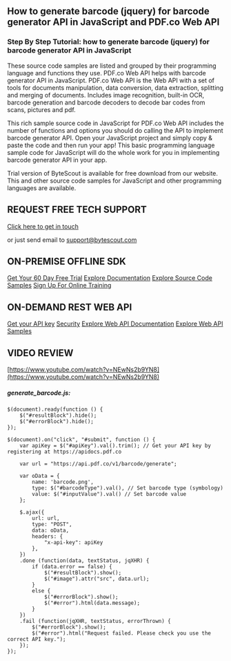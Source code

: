 ## How to generate barcode (jquery) for barcode generator API in JavaScript and PDF.co Web API

### Step By Step Tutorial: how to generate barcode (jquery) for barcode generator API in JavaScript

These source code samples are listed and grouped by their programming language and functions they use. PDF.co Web API helps with barcode generator API in JavaScript. PDF.co Web API is the Web API with a set of tools for documents manipulation, data conversion, data extraction, splitting and merging of documents. Includes image recognition, built-in OCR, barcode generation and barcode decoders to decode bar codes from scans, pictures and pdf.

This rich sample source code in JavaScript for PDF.co Web API includes the number of functions and options you should do calling the API to implement barcode generator API. Open your JavaScript project and simply copy & paste the code and then run your app! This basic programming language sample code for JavaScript will do the whole work for you in implementing barcode generator API in your app.

Trial version of ByteScout is available for free download from our website. This and other source code samples for JavaScript and other programming languages are available.

## REQUEST FREE TECH SUPPORT

[Click here to get in touch](https://bytescout.zendesk.com/hc/en-us/requests/new?subject=PDF.co%20Web%20API%20Question)

or just send email to [support@bytescout.com](mailto:support@bytescout.com?subject=PDF.co%20Web%20API%20Question) 

## ON-PREMISE OFFLINE SDK 

[Get Your 60 Day Free Trial](https://bytescout.com/download/web-installer?utm_source=github-readme)
[Explore Documentation](https://bytescout.com/documentation/index.html?utm_source=github-readme)
[Explore Source Code Samples](https://github.com/bytescout/ByteScout-SDK-SourceCode/)
[Sign Up For Online Training](https://academy.bytescout.com/)


## ON-DEMAND REST WEB API

[Get your API key](https://app.pdf.co/signup?utm_source=github-readme)
[Security](https://pdf.co/security)
[Explore Web API Documentation](https://apidocs.pdf.co?utm_source=github-readme)
[Explore Web API Samples](https://github.com/bytescout/ByteScout-SDK-SourceCode/tree/master/PDF.co%20Web%20API)

## VIDEO REVIEW

[https://www.youtube.com/watch?v=NEwNs2b9YN8](https://www.youtube.com/watch?v=NEwNs2b9YN8)




<!-- code block begin -->

##### **generate_barcode.js:**
    
```
$(document).ready(function () {
    $("#resultBlock").hide();
    $("#errorBlock").hide();
});

$(document).on("click", "#submit", function () {
    var apiKey = $("#apiKey").val().trim(); // Get your API key by registering at https://apidocs.pdf.co

    var url = "https://api.pdf.co/v1/barcode/generate";

    var oData = {
        name: 'barcode.png',
        type: $("#barcodeType").val(), // Set barcode type (symbology)
        value: $("#inputValue").val() // Set barcode value
    };

    $.ajax({
        url: url,
        type: "POST",
        data: oData,
        headers: {
            "x-api-key": apiKey
        },
    })
    .done (function(data, textStatus, jqXHR) { 
        if (data.error == false) {
            $("#resultBlock").show();
            $("#image").attr("src", data.url);
        }
        else {
            $("#errorBlock").show();
            $("#error").html(data.message);
        }
    })
    .fail (function(jqXHR, textStatus, errorThrown) { 
        $("#errorBlock").show();
        $("#error").html("Request failed. Please check you use the correct API key.");
    });
});

```

<!-- code block end -->